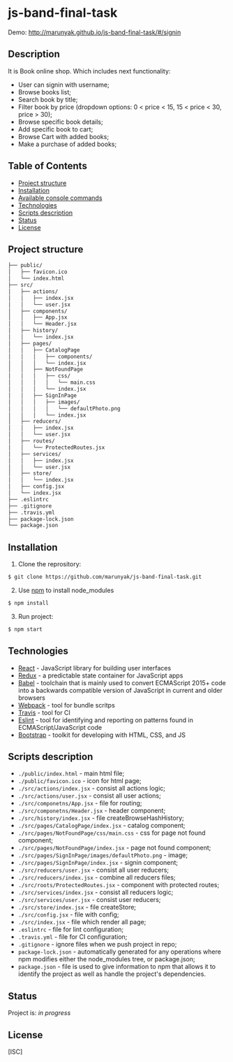 # js-band-final-task

Demo: http://marunyak.github.io/js-band-final-task/#/signin

## Description

It is Book online shop. Which includes next functionality:
* User can signin with username;
* Browse books list;
* Search book by title;
* Filter book by price (dropdown options: 0 < price < 15, 15 < price < 30, price > 30);
* Browse specific book details;
* Add specific book to cart;
* Browse Cart with added books;
* Make a purchase of added books;

## Table of Contents
* [Project structure](#project-structure)
* [Installation](#installation)
* [Available console commands](#other-commands)
* [Technologies](#technologies)
* [Scripts description](#scripts-description)
* [Status](#status)
* [License](#license)

## Project structure
```sh
├── public/
│   ├── favicon.ico
│   └── index.html
├── src/
│   ├── actions/
│   │   ├── index.jsx
│   │   └── user.jsx
│   ├── components/
│   │   ├── App.jsx
│   │   └── Header.jsx
│   ├── history/
│   │   └── index.jsx
│   ├── pages/
│   │   ├── CatalogPage
│   │   │   ├── components/
│   │   │   └── index.jsx
│   │   ├── NotFoundPage
│   │   │   ├── css/
│   │   │   │   └── main.css
│   │   │   └── index.jsx
│   │   ├── SignInPage
│   │   │   ├── images/
│   │   │   │   └── defaultPhoto.png
│   │   │   └── index.jsx
│   ├── reducers/
│   │   ├── index.jsx
│   │   └── user.jsx
│   ├── routes/
│   │   └── ProtectedRoutes.jsx
│   ├── services/
│   │   ├── index.jsx
│   │   └── user.jsx
│   ├── store/
│   │   └── index.jsx
│   ├── config.jsx
│   └── index.jsx
├── .eslintrc
├── .gitignore
├── .travis.yml
├── package-lock.json
└── package.json
```
## Installation
1. Clone the reprository:
```sh
$ git clone https://github.com/marunyak/js-band-final-task.git
```
2. Use [npm](https://npmjs.org/) to install node_modules
```sh
$ npm install
```
3. Run project:
```sh
$ npm start
```

## Technologies
 - [React](https://reactjs.org/) - JavaScript library for building user interfaces
 - [Redux](https://redux.js.org/) - a predictable state container for JavaScript apps
 - [Babel](https://babeljs.io/) - toolchain that is mainly used to convert ECMAScript 2015+ code into a backwards compatible version of JavaScript in current and older browsers
 - [Webpack](https://webpack.js.org/) - tool for bundle scritps
 - [Travis](https://docs.travis-ci.com/user/customizing-the-build/) - tool for CI
 - [Eslint](https://eslint.org/) - tool for identifying and reporting on patterns found in ECMAScript/JavaScript code
 - [Bootstrap](https://bootstrap-4.ru/docs/4.3.1/getting-started/introduction/) - toolkit for developing with HTML, CSS, and JS

## Scripts description
* `./public/index.html` - main html file;
* `./public/favicon.ico` - icon for html page;
* `./src/actions/index.jsx` - consist all actions logic;
* `./src/actions/user.jsx` - consist all user actions;
* `./src/componetns/App.jsx` - file for routing;
* `./src/componetns/Header.jsx` - header component;
* `./src/history/index.jsx` - file createBrowseHashHistory;
* `./src/pages/CatalogPage/index.jsx` - catalog component;
* `./src/pages/NotFoundPage/css/main.css` - css for page not found component;
* `./src/pages/NotFoundPage/index.jsx` - page not found component;
* `./src/pages/SignInPage/images/defaultPhoto.png` - image;
* `./src/pages/SignInPage/index.jsx` - signin component;
* `./src/reducers/user.jsx` - consist all user reducers;
* `./src/reducers/index.jsx` - combine all reducers files;
* `./src/roots/ProtectedRoutes.jsx` - component with protected routes;
* `./src/services/index.jsx` - consist all reducers logic;
* `./src/services/user.jsx` - consist user reducers;
* `./src/store/index.jsx` - file createStore;
* `./src/config.jsx` - file with config;
* `./src/index.jsx` - file which render all page;
* `.eslintrc` - file for lint configuration;
* `.travis.yml` - file for CI configuration;
* `.gitignore` - ignore files when we push project in repo;
* `package-lock.json` - automatically generated for any operations where npm modifies either the node_modules tree, or package.json;
* `package.json` - file is used to give information to npm that allows it to identify the project as well as handle the project's dependencies.

## Status
Project is: _in progress_

## License
[ISC]
